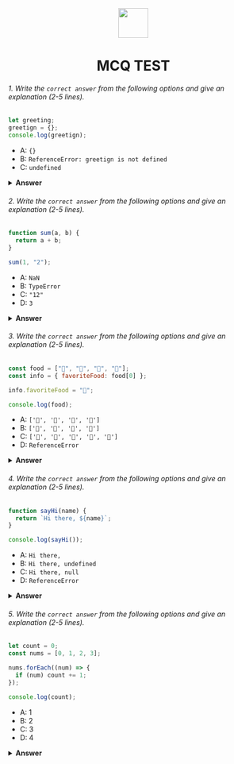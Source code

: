 <div align="center">
  <img height="60" src="https://edurev.gumlet.io/AllImages/original/ApplicationImages/CourseImages/944e5d47-8c55-4a89-91e5-22ab5f2798fc_CI.png">
  <h1>MCQ TEST</h1>
</div>

###### 1. Write the `correct answer` from the following options and give an explanation (2-5 lines).

```javascript
let greeting;
greetign = {};
console.log(greetign);
```

- A: `{}`
- B: `ReferenceError: greetign is not defined`
- C: `undefined`

<details><summary><b>Answer</b></summary>
<p>

#### Answer: A. 
<h2>Explanation</h2>
<p>Despite greetign's deliberate misspelling, JavaScript constructs it as a new variable and sets its value to be an empty object{}. As a result, when you log greeting, the console prints an empty object.</p>

</p>
</details>

###### 2. Write the `correct answer` from the following options and give an explanation (2-5 lines).

```javascript
function sum(a, b) {
  return a + b;
}

sum(1, "2");
```

- A: `NaN`
- B: `TypeError`
- C: `"12"`
- D: `3`

<details><summary><b>Answer</b></summary>
<p>

#### Answer: C
<h2>Explanation</h2>
<p>In JavaScript, the + operator is used for both addition and string concatenation. If one of the operands is a string, the other operand will be converted to a string and the operation will become string concatenation. This is known as implicit type coercion.

Hence, the code will output the string "12"</p>
</p>
</details>

###### 3. Write the `correct answer` from the following options and give an explanation (2-5 lines).

```javascript
const food = ["🍕", "🍫", "🥑", "🍔"];
const info = { favoriteFood: food[0] };

info.favoriteFood = "🍝";

console.log(food);
```

- A: `['🍕', '🍫', '🥑', '🍔']`
- B: `['🍝', '🍫', '🥑', '🍔']`
- C: `['🍝', '🍕', '🍫', '🥑', '🍔']`
- D: `ReferenceError`

<details><summary><b>Answer</b></summary>
<p>

#### Answer: A
<h2>Explanation</h2>
<p>In this code, the info object is created with a property favoriteFood that initially references the first element of the food array, which is "🍕". However, when the value of info.favoriteFood is changed to "🍝", it does not affect the original food array. Therefore, the food array remains unchanged, and the output is ['🍕', '🍫', '🥑', '🍔'].</p>

</p>
</details>

###### 4. Write the `correct answer` from the following options and give an explanation (2-5 lines).

```javascript
function sayHi(name) {
  return `Hi there, ${name}`;
}

console.log(sayHi());
```

- A: `Hi there,`
- B: `Hi there, undefined`
- C: `Hi there, null`
- D: `ReferenceError`

<details><summary><b>Answer</b></summary>
<p>

#### Answer: B
<h2>Explanation</h2>
<p>The sayHi function expects an argument name, which is used to create the greeting message. However, when the function is called without providing an argument (sayHi()), the name parameter is undefined. Therefore, the function still executes, but name is undefined, resulting in the output Hi there, undefined.

</p>
</p>
</details>

###### 5. Write the `correct answer` from the following options and give an explanation (2-5 lines).

```javascript
let count = 0;
const nums = [0, 1, 2, 3];

nums.forEach((num) => {
  if (num) count += 1;
});

console.log(count);
```

- A: 1
- B: 2
- C: 3
- D: 4

<details><summary><b>Answer</b></summary>
<p>

#### Answer: C
<h2>Explanation</h2>
<p>In this code, the forEach method iterates through the nums array and checks each element num in a conditional statement. In JavaScript, the value 0 is considered falsy, and all other numbers are considered truthy. So, the condition if (num) evaluates to false for 0 and true for the other numbers (1, 2, 3). As a result, the code increments the count variable for each truthy value, resulting in a final count of 3.

</p>

</p>
</details>
